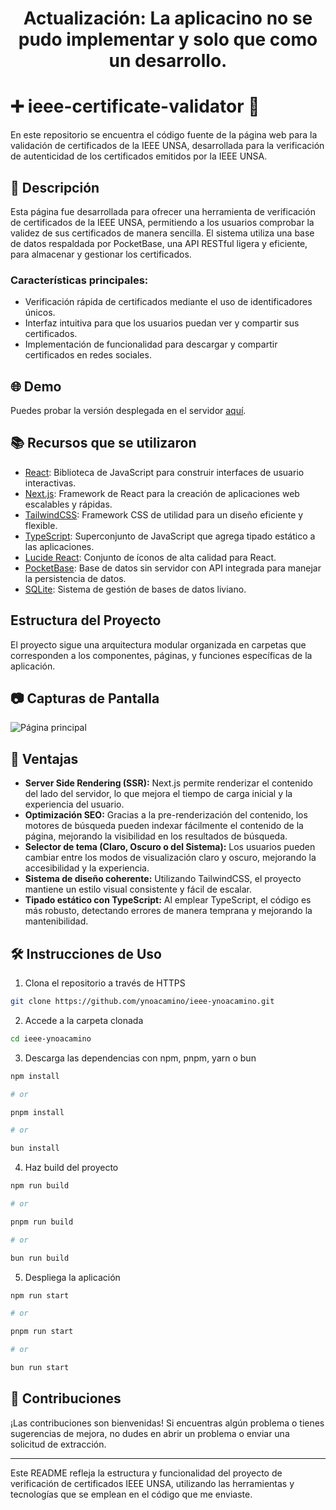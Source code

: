 <h1 align="center">
Actualización: La aplicacino no se pudo implementar y solo que como un desarrollo.
</h1>

# ➕ ieee-certificate-validator 🚀

En este repositorio se encuentra el código fuente de la página web para la validación de certificados de la IEEE UNSA, desarrollada para la verificación de autenticidad de los certificados emitidos por la IEEE UNSA.

## 🚀 Descripción

Esta página fue desarrollada para ofrecer una herramienta de verificación de certificados de la IEEE UNSA, permitiendo a los usuarios comprobar la validez de sus certificados de manera sencilla. El sistema utiliza una base de datos respaldada por PocketBase, una API RESTful ligera y eficiente, para almacenar y gestionar los certificados.

### Características principales:
- Verificación rápida de certificados mediante el uso de identificadores únicos.
- Interfaz intuitiva para que los usuarios puedan ver y compartir sus certificados.
- Implementación de funcionalidad para descargar y compartir certificados en redes sociales.

## 🌐 Demo

Puedes probar la versión desplegada en el servidor [aquí](https://ieee-ynoacamino.vercel.app/).

## 📚 Recursos que se utilizaron

- [React](https://es.react.dev/reference/react): Biblioteca de JavaScript para construir interfaces de usuario interactivas.
- [Next.js](https://nextjs.org/docs): Framework de React para la creación de aplicaciones web escalables y rápidas.
- [TailwindCSS](https://tailwindcss.com/docs/installation): Framework CSS de utilidad para un diseño eficiente y flexible.
- [TypeScript](https://www.typescriptlang.org/docs/handbook/typescript-in-5-minutes.html): Superconjunto de JavaScript que agrega tipado estático a las aplicaciones.
- [Lucide React](https://github.com/hexstroke/lucide-react): Conjunto de íconos de alta calidad para React.
- [PocketBase](https://pocketbase.io/docs): Base de datos sin servidor con API integrada para manejar la persistencia de datos.
- [SQLite](https://www.sqlite.org/docs.html): Sistema de gestión de bases de datos liviano.

## Estructura del Proyecto

El proyecto sigue una arquitectura modular organizada en carpetas que corresponden a los componentes, páginas, y funciones específicas de la aplicación.

## 📷 Capturas de Pantalla

![Página principal](https://ynoa-uploader.ynoacamino.site/uploads/1738041237_Pagina%20principal.webp)

## 🎯 Ventajas

- **Server Side Rendering (SSR):** Next.js permite renderizar el contenido del lado del servidor, lo que mejora el tiempo de carga inicial y la experiencia del usuario.
- **Optimización SEO:** Gracias a la pre-renderización del contenido, los motores de búsqueda pueden indexar fácilmente el contenido de la página, mejorando la visibilidad en los resultados de búsqueda.
- **Selector de tema (Claro, Oscuro o del Sistema):** Los usuarios pueden cambiar entre los modos de visualización claro y oscuro, mejorando la accesibilidad y la experiencia.
- **Sistema de diseño coherente:** Utilizando TailwindCSS, el proyecto mantiene un estilo visual consistente y fácil de escalar.
- **Tipado estático con TypeScript:** Al emplear TypeScript, el código es más robusto, detectando errores de manera temprana y mejorando la mantenibilidad.

## 🛠️ Instrucciones de Uso

1. Clona el repositorio a través de HTTPS

```bash
git clone https://github.com/ynoacamino/ieee-ynoacamino.git
```

2. Accede a la carpeta clonada

```bash
cd ieee-ynoacamino
```

3. Descarga las dependencias con npm, pnpm, yarn o bun

```bash
npm install

# or

pnpm install

# or

bun install
```

4. Haz build del proyecto

```bash
npm run build

# or

pnpm run build

# or

bun run build
```

5. Despliega la aplicación

```bash
npm run start

# or

pnpm run start

# or

bun run start
```

## 🤖 Contribuciones

¡Las contribuciones son bienvenidas! Si encuentras algún problema o tienes sugerencias de mejora, no dudes en abrir un problema o enviar una solicitud de extracción.

---

Este README refleja la estructura y funcionalidad del proyecto de verificación de certificados IEEE UNSA, utilizando las herramientas y tecnologías que se emplean en el código que me enviaste.